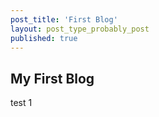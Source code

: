 ```yaml
---
post_title: 'First Blog'
layout: post_type_probably_post
published: true
---
```


## My First Blog

test 1
